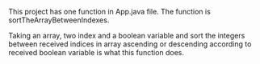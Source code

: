 This project has one function in App.java file.
The function is sortTheArrayBetweenIndexes.

Taking an array, two index and a boolean variable and sort the integers between received indices in array ascending or descending according to received boolean variable is what this function does.